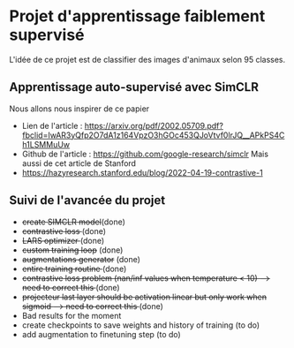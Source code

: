 # Projet d'apprentissage faiblement supervisé
L'idée de ce projet est de classifier des images d'animaux selon 95 classes. 
## Apprentissage auto-supervisé avec SimCLR 
Nous allons nous inspirer de ce papier  
* Lien de l'article : https://arxiv.org/pdf/2002.05709.pdf?fbclid=IwAR3yQfp2O7dA1z164VpzO3hGOc453QJoVtvf0lrJQ__APkPS4Ch1LSMMuUw
* Github de l'article : https://github.com/google-research/simclr
Mais aussi de cet article de Stanford 
* https://hazyresearch.stanford.edu/blog/2022-04-19-contrastive-1

## Suivi de l'avancée du projet
* <del>create SIMCLR model</del>(done) 
* <del>contrastive loss </del> (done)
* <del> LARS optimizer </del> (done)
* <del> custom training loop</del> (done)
* <del> augmentations generator</del> (done)
* <del> entire training routine </del>(done)
* <del> contrastive loss problem (nan/inf values when temperature < 10)  --> need to correct this </del>(done)
* <del> projecteur last layer should be activation linear but only work when sigmoid --> need to correct this </del>(done)
* Bad results for the moment
* create checkpoints to save weights and history of training (to do)
* add augmentation to finetuning step (to do)
